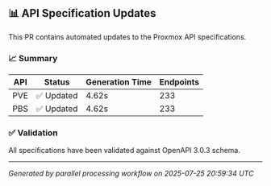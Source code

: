 ## 📊 API Specification Updates

This PR contains automated updates to the Proxmox API specifications.

### 📈 Summary

| API | Status | Generation Time | Endpoints |
|-----|--------|-----------------|-----------|
| PVE | ✅ Updated | 4.62s | 233 |
| PBS | ✅ Updated | 4.62s | 233 |

### ✅ Validation

All specifications have been validated against OpenAPI 3.0.3 schema.

---
*Generated by parallel processing workflow on 2025-07-25 20:59:34 UTC*
